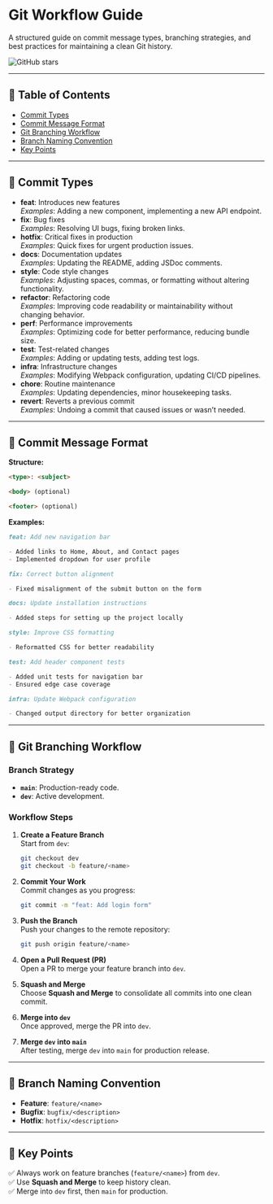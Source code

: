 # Git Workflow Guide

A structured guide on commit message types, branching strategies, and best practices for maintaining a clean Git history.

![GitHub stars](https://img.shields.io/github/stars/brijeshkumar16/git-workflow-guide?style=flat-square)

---

## 📌 Table of Contents

- [Commit Types](#-commit-types)
- [Commit Message Format](#-commit-message-format)
- [Git Branching Workflow](#-git-branching-workflow)
- [Branch Naming Convention](#-branch-naming-convention)
- [Key Points](#-key-points)

---

## 📌 Commit Types

- **feat**: Introduces new features  
   _Examples_: Adding a new component, implementing a new API endpoint.
- **fix**: Bug fixes  
   _Examples_: Resolving UI bugs, fixing broken links.
- **hotfix**: Critical fixes in production  
   _Examples_: Quick fixes for urgent production issues.
- **docs**: Documentation updates  
   _Examples_: Updating the README, adding JSDoc comments.
- **style**: Code style changes  
   _Examples_: Adjusting spaces, commas, or formatting without altering functionality.
- **refactor**: Refactoring code  
   _Examples_: Improving code readability or maintainability without changing behavior.
- **perf**: Performance improvements  
   _Examples_: Optimizing code for better performance, reducing bundle size.
- **test**: Test-related changes  
   _Examples_: Adding or updating tests, adding test logs.
- **infra**: Infrastructure changes  
   _Examples_: Modifying Webpack configuration, updating CI/CD pipelines.
- **chore**: Routine maintenance  
   _Examples_: Updating dependencies, minor housekeeping tasks.
- **revert**: Reverts a previous commit  
   _Examples_: Undoing a commit that caused issues or wasn’t needed.

---

## 📌 Commit Message Format

**Structure:**

```md
<type>: <subject>

<body> (optional)

<footer> (optional)
```

**Examples:**

```md
feat: Add new navigation bar

- Added links to Home, About, and Contact pages
- Implemented dropdown for user profile
```

```md
fix: Correct button alignment

- Fixed misalignment of the submit button on the form
```

```md
docs: Update installation instructions

- Added steps for setting up the project locally
```

```md
style: Improve CSS formatting

- Reformatted CSS for better readability
```

```md
test: Add header component tests

- Added unit tests for navigation bar
- Ensured edge case coverage
```

```md
infra: Update Webpack configuration

- Changed output directory for better organization
```

---

## 📌 Git Branching Workflow

### **Branch Strategy**

- **`main`**: Production-ready code.
- **`dev`**: Active development.

### **Workflow Steps**

1. **Create a Feature Branch**  
   Start from `dev`:

   ```bash
   git checkout dev
   git checkout -b feature/<name>
   ```

2. **Commit Your Work**  
   Commit changes as you progress:

   ```bash
   git commit -m "feat: Add login form"
   ```

3. **Push the Branch**  
   Push your changes to the remote repository:

   ```bash
   git push origin feature/<name>
   ```

4. **Open a Pull Request (PR)**  
   Open a PR to merge your feature branch into `dev`.

5. **Squash and Merge**  
   Choose **Squash and Merge** to consolidate all commits into one clean commit.

6. **Merge into `dev`**  
   Once approved, merge the PR into `dev`.

7. **Merge `dev` into `main`**  
   After testing, merge `dev` into `main` for production release.

---

## 📌 Branch Naming Convention

- **Feature**: `feature/<name>`
- **Bugfix**: `bugfix/<description>`
- **Hotfix**: `hotfix/<description>`

---

## 📌 Key Points

✅ Always work on feature branches (`feature/<name>`) from `dev`.  
✅ Use **Squash and Merge** to keep history clean.  
✅ Merge into `dev` first, then `main` for production.
